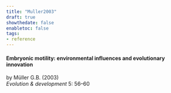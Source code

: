 ```yaml
---
title: "Muller2003"
draft: true
showthedate: false
enabletoc: false
tags:
- reference
---
```


#### **Embryonic motility: environmental influences and evolutionary innovation**     
by Müller G.B. (2003)         
*Evolution & development* 5: 56–60       


